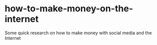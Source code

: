 # how-to-make-money-on-the-internet
Some quick research on how to make money with social media and the Internet
